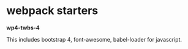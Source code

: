 # webpack starters

**wp4-twbs-4**

This includes bootstrap 4, font-awesome, babel-loader for javascript.

